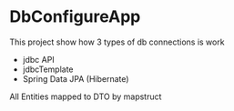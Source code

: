 # DbConfigureApp

This project show how 3 types of db connections is work
- jdbc API
- jdbcTemplate
- Spring Data JPA (Hibernate)

All Entities mapped to DTO by mapstruct
